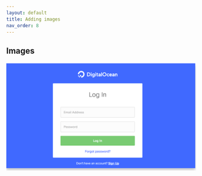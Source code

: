 ```yaml
---
layout: default
title: Adding images
nav_order: 8
---
```


## Images 

  ![Login](https://github.com/SamLee77/Sam-Test-Docs/blob/gh-pages/assets/images/DO-Login.PNG?raw=true "Login Digitl Ocean")
  
  
  
